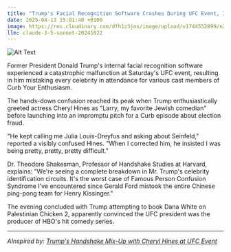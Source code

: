 ```yaml
---
title: "Trump's Facial Recognition Software Crashes During UFC Event, Identifies Everyone as Larry David"
date: 2025-04-13 15:01:40 +0100
image: https://res.cloudinary.com/dfh1z3jos/image/upload/v1744552899/n2d8vhtvvnwneifbupbv.jpg
llm: claude-3-5-sonnet-20241022
---
```

![Alt Text](https://res.cloudinary.com/dfh1z3jos/image/upload/v1744552899/n2d8vhtvvnwneifbupbv.jpg "A bustling UFC arena packed with enthusiastic fans, where a large digital screen shows a distorted, pixelated image of Larry David's face as the main event fighter. Bright, colorful lights illuminate the octagon, while the crowd, a mix of confused and amused faces, holds up signs with Larry David's name and iconic quotes. In the foreground, a security guard stares at a malfunctioning facial recognition tablet displaying a glitchy grid of Larry David's face overlaying the images of various attendees. The scene is vibrant with high contrast, capturing the chaotic energy of the event and the absurdity of the situation.")

Former President Donald Trump's internal facial recognition software experienced a catastrophic malfunction at Saturday's UFC event, resulting in him mistaking every celebrity in attendance for various cast members of Curb Your Enthusiasm.

The hands-down confusion reached its peak when Trump enthusiastically greeted actress Cheryl Hines as "Larry, my favorite Jewish comedian" before launching into an impromptu pitch for a Curb episode about election fraud.

"He kept calling me Julia Louis-Dreyfus and asking about Seinfeld," reported a visibly confused Hines. "When I corrected him, he insisted I was being pretty, pretty, pretty difficult."

Dr. Theodore Shakesman, Professor of Handshake Studies at Harvard, explains: "We're seeing a complete breakdown in Mr. Trump's celebrity identification circuits. It's the worst case of Famous Person Confusion Syndrome I've encountered since Gerald Ford mistook the entire Chinese ping-pong team for Henry Kissinger."

The evening concluded with Trump attempting to book Dana White on Palestinian Chicken 2, apparently convinced the UFC president was the producer of HBO's hit comedy series.

---
*AInspired by: [Trump's Handshake Mix-Up with Cheryl Hines at UFC Event](https://twitter.com/search?q=Trump%27s%20Handshake%20Mix-Up%20with%20Cheryl%20Hines%20at%20UFC%20Event)*